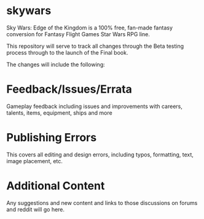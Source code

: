 # skywars
Sky Wars: Edge of the Kingdom is a 100% free, fan-made fantasy conversion for Fantasy Flight Games Star Wars RPG line.

This repository will serve to track all changes through the Beta testing process through to the launch of the Final book.

The changes will include the following: 

# Feedback/Issues/Errata

Gameplay feedback including issues and improvements with careers, talents, items, equipment, ships and more

# Publishing Errors 
This covers all editing and design errors, including typos, formatting, text, image placement, etc.

# Additional Content

Any suggestions and new content and links to those discussions on forums and reddit will go here.
